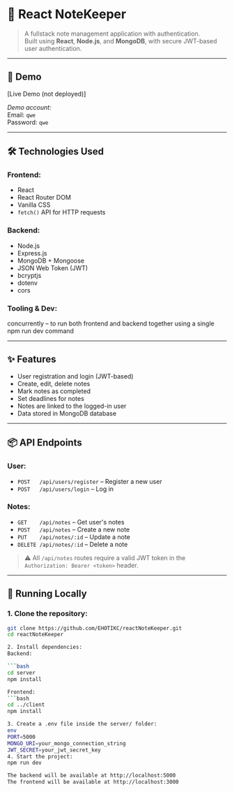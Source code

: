 # 📘 React NoteKeeper

> A fullstack note management application with authentication.  
> Built using **React**, **Node.js**, and **MongoDB**, with secure JWT-based user authentication.

---

## 🚀 Demo

 [Live Demo (not deployed)]

 *Demo account:*  
Email: `qwe`  
Password: `qwe`

---

## 🛠️ Technologies Used

### Frontend:
- React
- React Router DOM
- Vanilla CSS
- `fetch()` API for HTTP requests

### Backend:
- Node.js
- Express.js
- MongoDB + Mongoose
- JSON Web Token (JWT)
- bcryptjs
- dotenv
- cors

### Tooling & Dev:
concurrently – to run both frontend and backend together using a single npm run dev command

---

## ✨ Features

- User registration and login (JWT-based)
- Create, edit, delete notes
- Mark notes as completed
- Set deadlines for notes
- Notes are linked to the logged-in user
- Data stored in MongoDB database

---

## 📦 API Endpoints

### User:
- `POST   /api/users/register` – Register a new user
- `POST   /api/users/login` – Log in

### Notes:
- `GET    /api/notes` – Get user's notes
- `POST   /api/notes` – Create a new note
- `PUT    /api/notes/:id` – Update a note
- `DELETE /api/notes/:id` – Delete a note

> ⚠️ All `/api/notes` routes require a valid JWT token in the `Authorization: Bearer <token>` header.

---

## 🧪 Running Locally

### 1. Clone the repository:
```bash
git clone https://github.com/EHOTIKC/reactNoteKeeper.git
cd reactNoteKeeper

2. Install dependencies:
Backend:

```bash
cd server
npm install

Frontend:
```bash
cd ../client
npm install

3. Create a .env file inside the server/ folder:
env
PORT=5000
MONGO_URI=your_mongo_connection_string
JWT_SECRET=your_jwt_secret_key
4. Start the project:
npm run dev

The backend will be available at http://localhost:5000
The frontend will be available at http://localhost:3000
